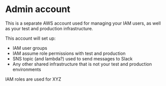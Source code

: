 # Admin account

This is a separate AWS account used for managing your IAM users, as well as your test and production infrastructure.

This account will set up:
* IAM user groups
* IAM assume role permissions with test and production
* SNS topic (and lambda?) used to send messages to Slack
* Any other shared infrastructure that is not your test and production environments


IAM roles are used for XYZ